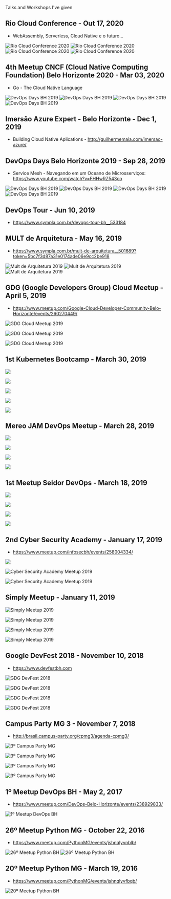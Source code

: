 Talks and Workshops I've given

## Rio Cloud Conference - Out 17, 2020
* WebAssembly, Serverless, Cloud Native e o futuro...

![](/img/rio_cloudcon1.jpg "Rio Cloud Conference 2020")
![](/img/rio_cloudcon2.jpg "Rio Cloud Conference 2020")
![](/img/rio_cloudcon3.jpg "Rio Cloud Conference 2020")
![](/img/rio_cloudcon4.jpg "Rio Cloud Conference 2020")

## 4th Meetup CNCF (Cloud Native Computing Foundation) Belo Horizonte 2020 - Mar 03, 2020
* Go - The Cloud Native Language

![](/img/4_cncfbh1.jpg "DevOps Days BH 2019")
![](/img/4_cncfbh2.jpg "DevOps Days BH 2019")
![](/img/4_cncfbh3.jpg "DevOps Days BH 2019")
![](/img/4_cncfbh4.jpg "DevOps Days BH 2019")

## Imersão Azure Expert - Belo Horizonte - Dec 1, 2019
* Building Cloud Native Aplications - http://guilhermemaia.com/imersao-azure/

## DevOps Days Belo Horizonte 2019 - Sep 28, 2019
* Service Mesh - Navegando em um Oceano de Microsserviços: https://www.youtube.com/watch?v=FHHwRZ543co

![](/img/dodbh1.jpg "DevOps Days BH 2019")
![](/img/dodbh2.jpg "DevOps Days BH 2019")
![](/img/dodbh3.jpg "DevOps Days BH 2019")
![](/img/dodbh4.jpg "DevOps Days BH 2019")

## DevOps Tour - Jun 10, 2019
* https://www.sympla.com.br/devops-tour-bh__533184

## MULT de Arquitetura - May 16, 2019
* https://www.sympla.com.br/mult-de-arquitetura__501689?token=5bc7f3d87a31e0174ade06e9cc2be918

![](/img/cn1.jpg "Mult de Arquitetura 2019")
![](/img/cn2.jpg "Mult de Arquitetura 2019")
![](/img/cn3.jpg "Mult de Arquitetura 2019")

## GDG (Google Developers Group) Cloud Meetup - April 5, 2019
* https://www.meetup.com/Google-Cloud-Developer-Community-Belo-Horizonte/events/260270449/

![](/img/gdg_cloud_meetup_1.jpg "GDG Cloud Meetup 2019")

![](/img/gdg_cloud_meetup_2.jpg "GDG Cloud Meetup 2019")

![](/img/gdg_cloud_meetup_3.jpg "GDG Cloud Meetup 2019")

## 1st Kubernetes Bootcamp - March 30, 2019

![](/img/1_k8s_bootcamp_1.jpg)

![](/img/1_k8s_bootcamp_2.jpg)

![](/img/1_k8s_bootcamp_3.jpg)

![](/img/1_k8s_bootcamp_4.jpg)

![](/img/1_k8s_bootcamp_5.jpg)

## Mereo JAM DevOps Meetup - March 28, 2019

![](/img/mereo_jam_1.jpg)

![](/img/mereo_jam_2.jpg)

![](/img/mereo_jam_3.jpg)

![](/img/mereo_jam_4.jpg)

## 1st Meetup Seidor DevOps - March 18, 2019

![](/img/seidor_1.jpg)

![](/img/seidor_2.jpg)

![](/img/seidor_3.jpg)

![](/img/seidor_4.jpg)


## 2nd Cyber Security Academy - January 17, 2019
* https://www.meetup.com/infosecbh/events/258004334/

![](/img/2_cyber_security_academy_1.jpg)

![](/img/2_cyber_security_academy_2.jpg "Cyber Security Academy Meetup 2019")

![](/img/2_cyber_security_academy_3.jpg "Cyber Security Academy Meetup 2019")

## Simply Meetup - January 11, 2019

![](/img/simply_meetup_0.jpg "Simply Meetup 2019")

![](/img/simply_meetup_1.jpg "Simply Meetup 2019")

![](/img/simply_meetup_2.jpg "Simply Meetup 2019")

![](/img/simply_meetup_3.jpg "Simply Meetup 2019")

## Google DevFest 2018 - November 10, 2018
* https://www.devfestbh.com

![](/img/gdg_devfest_1.jpg "GDG DevFest 2018")

![](/img/gdg_devfest_2.jpg "GDG DevFest 2018")

![](/img/gdg_devfest_3.jpg "GDG DevFest 2018")

![](/img/gdg_devfest_4.jpg "GDG DevFest 2018")

## Campus Party MG 3 - November 7, 2018
* http://brasil.campus-party.org/cpmg3/agenda-cpmg3/

![](/img/cpmg3_4.jpg "3º Campus Party MG")

![](/img/cpmg3_1.jpg "3º Campus Party MG")

![](/img/cpmg3_2.jpg "3º Campus Party MG")

![](/img/cpmg3_3.jpg "3º Campus Party MG")

## 1º Meetup DevOps BH - May 2, 2017
* https://www.meetup.com/DevOps-Belo-Horizonte/events/238929833/

![](/img/1_meetup_devops_bh.jpeg "1º Meetup DevOps BH")

## 26º Meetup Python MG - October 22, 2016
* https://www.meetup.com/PythonMG/events/jshnqlyvnblb/

![](/img/26_meetup_python_mg_photo_1.jpeg "26º Meetup Python BH")
![](/img/26_meetup_python_mg_photo_2.jpeg "26º Meetup Python BH")

## 20º Meetup Python MG - March 19, 2016
* https://www.meetup.com/PythonMG/events/jshnqlyvfbqb/

![](/img/20_meetup_python_mg_photo_1.jpeg "20º Meetup Python BH")
